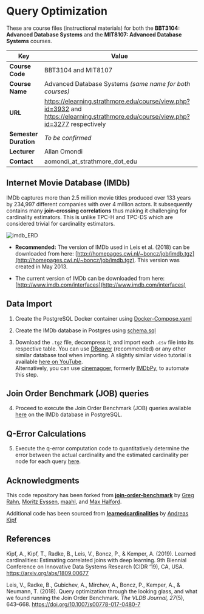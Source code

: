 # Query Optimization

These are course files (instructional materials) for both the **BBT3104: Advanced Database Systems** and the **MIT8107: Advanced Database Systems** courses.

| **Key**                                                               | Value                                                                                                                                                                              |
|---------------|---------------------------------------------------------|
| **Course Code**                                                       | BBT3104 and MIT8107                                                                                                                                                                            |
| **Course Name**                                                       | Advanced Database Systems _(same name for both courses)_                                                                                                                                                           |
| **URL**                                                               | <https://elearning.strathmore.edu/course/view.php?id=3932> and <https://elearning.strathmore.edu/course/view.php?id=3277> respectively                                                                                                                         |
| **Semester Duration**                                                 | _To be confirmed_                                                                                                                       |
| **Lecturer**                                                          | Allan Omondi                                                                                                                                                                       |
| **Contact**                                                           | aomondi_at_strathmore_dot_edu                                                                                                                                                      |

## Internet Movie Database (IMDb)

IMDb captures more than 2.5 million movie titles produced over 133 years by 234,997 different companies with over 4 million actors. It subsequently contains many **join-crossing correlations** thus making it challenging for cardinality estimators. This is unlike TPC-H and TPC-DS which are considered trivial for cardinality estimators.

![imdb_ERD](https://github.com/course-files/BBT3104-Lab6of6-QueryOptimization/assets/137632706/a7202d6e-c345-498e-9fa2-dd9d5a834a08)

* **Recommended:** The version of IMDb used in Leis et al. (2018) can be downloaded from here: [http://homepages.cwi.nl/~boncz/job/imdb.tgz](http://homepages.cwi.nl/~boncz/job/imdb.tgz). This version was created in May 2013.

* The current version of IMDb can be
downloaded from here: [http://www.imdb.com/interfaces](http://www.imdb.com/interfaces)

## Data Import

1. Create the PostgreSQL Docker container using [Docker-Compose.yaml](/Docker-Compose.yaml)

2. Create the IMDb database in Postgres using [schema.sql](Internet-Movie-Database--IMBDb/schema.sql)

3. Download the `.tgz` file, decompress it, and import each `.csv` file into its respective table. You can use [DBeaver](https://dbeaver.io/) (recommended) or any other similar database tool when importing. A slightly similar video tutorial is available [here on YouTube](https://youtu.be/PKpzDL-yRPw?si=Y32Hqp3k0ZO9Kwm7).<br> Alternatively, you can use [cinemagoer](https://pypi.org/project/cinemagoer/), formerly [IMDbPy](https://pypi.org/project/IMDbPY/), to automate this step.

## Join Order Benchmark (JOB) queries

4. Proceed to execute the Join Order Benchmark (JOB) queries available [here](/Join-Order-Benchmark-queries) on the IMDb database in PostgreSQL.

## Q-Error Calculations

5. Execute the q-error computation code to quantitatively determine the error between the actual cardinality and the estimated cardinality per node for each query [here](q-error/cardinality-based-q-error-per-node-using-yaml.py).

## Acknowledgments

This code repository has been forked from **[join-order-benchmark](https://github.com/gregrahn/join-order-benchmark)** by [Greg Rahn](https://github.com/gregrahn), [Moritz Eyssen](https://github.com/mrzzzrm), [maahl](https://github.com/maahl), and [Max Halford](https://github.com/MaxHalford).

Additional code has been sourced from **[learnedcardinalities](https://github.com/andreaskipf/learnedcardinalities)** by [Andreas Kipf](https://github.com/andreaskipf)

## References

Kipf, A., Kipf, T., Radke, B., Leis, V., Boncz, P., & Kemper, A. (2019). Learned cardinalities: Estimating correlated joins with deep learning. 9th Biennial Conference on Innovative Data Systems Research (CIDR ‘19), CA, USA. https://arxiv.org/abs/1809.00677


Leis, V., Radke, B., Gubichev, A., Mirchev, A., Boncz, P., Kemper, A., & Neumann, T. (2018). Query optimization through the looking glass, and what we found running the Join Order Benchmark. _The VLDB Journal, 27_(5), 643–668. <https://doi.org/10.1007/s00778-017-0480-7>
